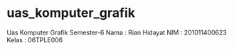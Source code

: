 # uas_komputer_grafik

Uas Komputer Grafik Semester-6
Nama : Rian Hidayat
NIM : 201011400623
Kelas : 06TPLE006